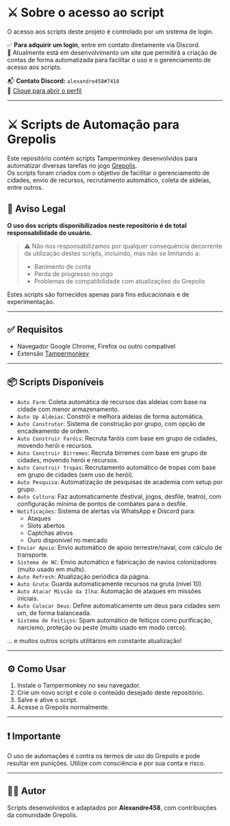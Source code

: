 # ⚔️ Sobre o acesso ao script

O acesso aos scripts deste projeto é controlado por um sistema de login.

✅ **Para adquirir um login**, entre em contato diretamente via Discord.  
🚧 Atualmente está em desenvolvimento um site que permitirá a criação de contas de forma automatizada para facilitar o uso e o gerenciamento de acesso aos scripts.

📬 **Contato Discord:** `alexandre458#7418`  
🔗 [Clique para abrir o perfil](https://discord.com/users/719392722141839371)

---

# ⚔️ Scripts de Automação para Grepolis

Este repositório contém scripts Tampermonkey desenvolvidos para automatizar diversas tarefas no jogo [Grepolis](https://www.grepolis.com/).  
Os scripts foram criados com o objetivo de facilitar o gerenciamento de cidades, envio de recursos, recrutamento automático, coleta de aldeias, entre outros.

## 📜 Aviso Legal

**O uso dos scripts disponibilizados neste repositório é de total responsabilidade do usuário.**

> ⚠️ Não nos responsabilizamos por qualquer consequência decorrente da utilização destes scripts, incluindo, mas não se limitando a:  
> - Banimento de conta  
> - Perda de progresso no jogo  
> - Problemas de compatibilidade com atualizações do Grepolis

Estes scripts são fornecidos apenas para fins educacionais e de experimentação.

---

## ✅ Requisitos

- Navegador Google Chrome, Firefox ou outro compatível  
- Extensão [Tampermonkey](https://www.tampermonkey.net/)

---

## 📦 Scripts Disponíveis

- `Auto Farm`: Coleta automática de recursos das aldeias com base na cidade com menor armazenamento.
- `Auto Up Aldeias`: Constrói e melhora aldeias de forma automática.
- `Auto Construtor`: Sistema de construção por grupo, com opção de encadeamento de ordem.
- `Auto Construir Faróis`: Recruta faróis com base em grupo de cidades, movendo herói e recursos.
- `Auto Construir Birremes`: Recruta birremes com base em grupo de cidades, movendo herói e recursos.
- `Auto Construir Tropas`: Recrutamento automático de tropas com base em grupo de cidades (sem uso de herói).
- `Auto Pesquisa`: Automatização de pesquisas de academia com setup por grupo.
- `Auto Cultura`: Faz automaticamente (festival, jogos, desfile, teatro), com configuração mínima de pontos de combates para o desfile.
- `Notificações`: Sistema de alertas via WhatsApp e Discord para:
  - Ataques
  - Slots abertos
  - Captchas ativos
  - Ouro disponível no mercado
- `Enviar Apoio`: Envio automático de apoio terrestre/naval, com cálculo de transporte.
- `Sistema de NC`: Envio automático e fabricação de navios colonizadores (muito usado em mults).
- `Auto Refresh`: Atualização periódica da página.
- `Auto Gruta`: Guarda automaticamente recursos na gruta (nível 10).
- `Auto Atacar Missão da Ilha`: Automação de ataques em missões iniciais.
- `Auto Colocar Deus`: Define automaticamente um deus para cidades sem um, de forma balanceada.
- `Sistema de Feitiços`: Spam automático de feitiços como purificação, narcismo, proteção ou peste (muito usado em modo cerco).

... e muitos outros scripts utilitários em constante atualização!

---

## ⚙️ Como Usar

1. Instale o Tampermonkey no seu navegador.
2. Crie um novo script e cole o conteúdo desejado deste repositório.
3. Salve e ative o script.
4. Acesse o Grepolis normalmente.

---

## ❗ Importante

O uso de automações é contra os termos de uso do Grepolis e pode resultar em punições. Utilize com consciência e por sua conta e risco.

---

## 👨‍💻 Autor

Scripts desenvolvidos e adaptados por **Alexandre458**, com contribuições da comunidade Grepolis.
